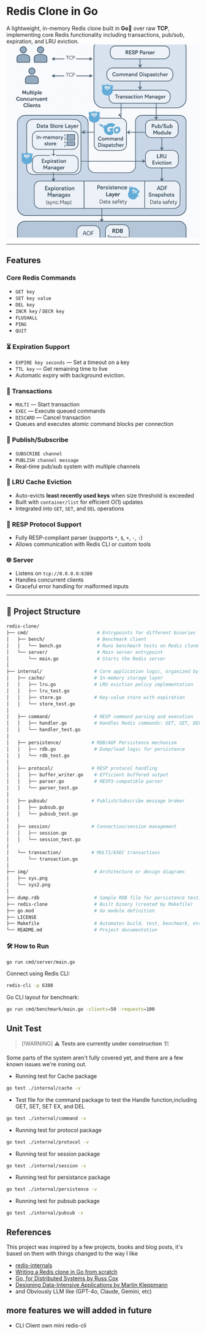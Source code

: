 # Redis Clone in Go

A lightweight, in-memory Redis clone built in **Go**🐹 over raw **TCP**, implementing core Redis functionality including transactions, pub/sub, expiration, and LRU eviction.
[![System Architecture(Created by GPT-4o)](img/sys2.png)](https://github.com/Sagor0078/redis-clone)

---

## Features

### Core Redis Commands
- `GET key`
- `SET key value`
- `DEL key`
- `INCR key` / `DECR key`
- `FLUSHALL`
- `PING`
- `QUIT`

### ⏳ Expiration Support
- `EXPIRE key seconds` — Set a timeout on a key
- `TTL key` — Get remaining time to live
- Automatic expiry with background eviction.

### 🔄 Transactions
- `MULTI` — Start transaction
- `EXEC` — Execute queued commands
- `DISCARD` — Cancel transaction
- Queues and executes atomic command blocks per connection

### 📢 Publish/Subscribe
- `SUBSCRIBE channel`
- `PUBLISH channel message`
- Real-time pub/sub system with multiple channels

### 🧠 LRU Cache Eviction
- Auto-evicts **least recently used keys** when size threshold is exceeded
- Built with `container/list` for efficient O(1) updates
- Integrated into `GET`, `SET`, and `DEL` operations

### 💬 RESP Protocol Support
- Fully RESP-compliant parser (supports `*`, `$`, `+`, `-`, `:`)
- Allows communication with Redis CLI or custom tools

### 🌐 Server
- Listens on `tcp://0.0.0.0:6380`
- Handles concurrent clients
- Graceful error handling for malformed inputs

---

## 📁 Project Structure

```bash
redis-clone/
├── cmd/                         # Entrypoints for different binaries
│   ├── bench/                   # Benchmark client
│   │   └── bench.go             # Runs benchmark tests on Redis clone
│   └── server/                  # Main server entrypoint
│       └── main.go              # Starts the Redis server
│
├── internal/                   # Core application logic, organized by domain
│   ├── cache/                  # In-memory storage layer
│   │   ├── lru.go              # LRU eviction policy implementation
│   │   ├── lru_test.go
│   │   ├── store.go            # Key-value store with expiration
│   │   └── store_test.go
│
│   ├── command/                # RESP command parsing and execution
│   │   ├── handler.go          # Handles Redis commands: GET, SET, DEL, etc.
│   │   └── handler_test.go
│
│   ├── persistence/           # RDB/AOF Persistence mechanism
│   │   ├── rdb.go              # Dump/load logic for persistence
│   │   └── rdb_test.go
│
│   ├── protocol/              # RESP protocol handling
│   │   ├── buffer_writer.go    # Efficient buffered output
│   │   ├── parser.go           # RESP3-compatible parser
│   │   └── parser_test.go
│
│   ├── pubsub/                # Publish/Subscribe message broker
│   │   ├── pubsub.go
│   │   └── pubsub_test.go
│
│   ├── session/               # Connection/session management
│   │   ├── session.go
│   │   └── session_test.go
│
│   └── transaction/           # MULTI/EXEC transactions
│       └── transaction.go
│
├── img/                        # Architecture or design diagrams
│   ├── sys.png
│   └── sys2.png
│
├── dump.rdb                    # Sample RDB file for persistence testing
├── redis-clone                 # Built binary (created by Makefile)
├── go.mod                      # Go module definition
├── LICENSE
├── Makefile                    # Automates build, test, benchmark, etc.
└── README.md                   # Project documentation

```

### 🛠️ How to Run

```bash
go run cmd/server/main.go
```
Connect using Redis CLI:
```bash
redis-cli -p 6380
```
 Go CLI layout for benchnark:
 ```bash
go run cmd/benchmark/main.go -clients=50 -requests=100
 ```

## Unit Test

> \[!WARNING\]
> ⚠️ **Tests are currently under construction** 🏗️  


Some parts of the system aren't fully covered yet, and there are a few known issues we're ironing out.

- Running test for Cache package

```bash
go test ./internal/cache -v
```
- Test file for the command package to test the Handle function,including GET, SET, SET EX, and DEL

```bash
go test ./internal/command -v
```
- Running test for protocol package 
```bash
go test ./internal/protocol -v
```
- Running test for session package
```bash
go test ./internal/session -v
```
- Running test for persistance package
```bash
go test ./internal/persistence -v
```
- Running test for pubsub package
```bash
go test ./internal/pubsub -v
```

## References
This project was inspired by a few projects, books and blog posts, it's based on them with things changed to the way I like
- [redis-internals](https://github.com/zpoint/Redis-Internals/tree/5.0?tab=readme-ov-file)
- [Writing a Redis clone in Go from scratch](https://mliezun.github.io/2023/04/08/redis-clone.html)
- [Go, for Distributed Systems by Russ Cox](https://go.dev/talks/2013/distsys.slide#1)
- [Designing Data-Intensive Applications by Martin Kleppmann](https://www.amazon.com/Designing-Data-Intensive-Applications-Reliable-Maintainable/dp/1449373321)
- and Obviously LLM like (GPT-4o, Claude, Gemini, etc)



## more features we will added in future

- CLI Client	own mini redis-cli